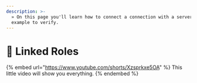 ```yaml
---
description: >-
  » On this page you'll learn how to connect a connection with a server for
  example to verify.
---
```


# 🔗 Linked Roles

{% embed url="https://www.youtube.com/shorts/Xzsprkxe5OA" %}
This little video will show you everything.
{% endembed %}
